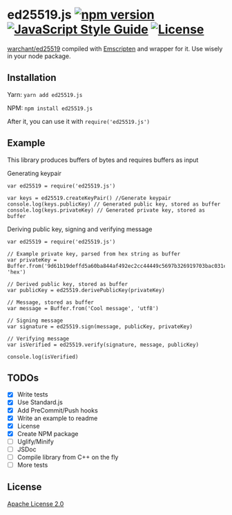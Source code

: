 # ed25519.js [![npm version](https://badge.fury.io/js/ed25519.js.svg)](https://badge.fury.io/js/ed25519.js) [![JavaScript Style Guide](https://img.shields.io/badge/code_style-standard-brightgreen.svg)](https://standardjs.com) [![License](https://img.shields.io/badge/License-Apache%202.0-blue.svg)](https://opensource.org/licenses/Apache-2.0)



[warchant/ed25519](https://github.com/warchant/ed25519.git) compiled with [Emscripten](https://github.com/kripken/emscripten) and wrapper for it.
Use wisely in your node package.

## Installation
Yarn: `yarn add ed25519.js`

NPM: `npm install ed25519.js`

After it, you can use it with `require('ed25519.js')`

## Example
This library produces buffers of bytes and requires buffers as input

Generating keypair
```
var ed25519 = require('ed25519.js')

var keys = ed25519.createKeyPair() //Generate keypair
console.log(keys.publicKey) // Generated public key, stored as buffer
console.log(keys.privateKey) // Generated private key, stored as buffer
```

Deriving public key, signing and verifying message
```
var ed25519 = require('ed25519.js')

// Example private key, parsed from hex string as buffer
var privateKey = Buffer.from('9d61b19deffd5a60ba844af492ec2cc44449c5697b326919703bac031cae7f60', 'hex')

// Derived public key, stored as buffer
var publicKey = ed25519.derivePublicKey(privateKey)

// Message, stored as buffer
var message = Buffer.from('Cool message', 'utf8')

// Signing message
var signature = ed25519.sign(message, publicKey, privateKey)

// Verifying message
var isVerified = ed25519.verify(signature, message, publicKey)

console.log(isVerified)
```

## TODOs
- [x] Write tests
- [x] Use Standard.js
- [x] Add PreCommit/Push hooks
- [x] Write an example to readme
- [x] License
- [x] Create NPM package
- [ ] Uglify/Minify
- [ ] JSDoc
- [ ] Compile library from C++ on the fly
- [ ] More tests

## License
[Apache License 2.0](LICENSE.md)
